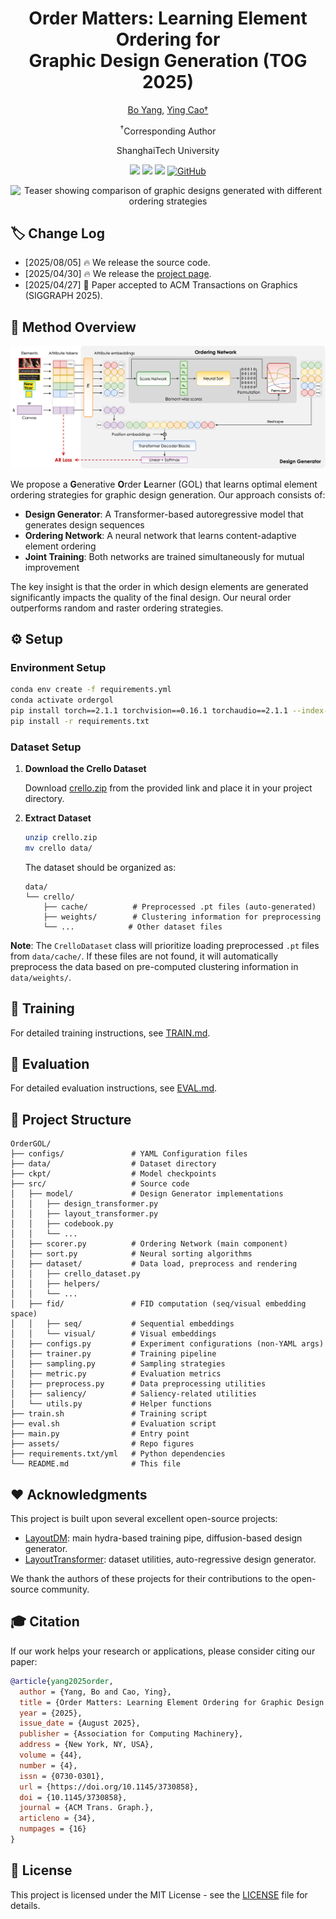 <div align="center">
<h1>Order Matters: Learning Element Ordering for <br> Graphic Design Generation (TOG 2025)</h1>

[Bo Yang](https://borisyang326.github.io/), [Ying Cao†](https://www.ying-cao.com/)

<sup>†</sup>Corresponding Author

ShanghaiTech University

<a href='https://dl.acm.org/doi/10.1145/3730858'><img src='https://img.shields.io/badge/Paper-PDF-red'></a>
<a href='https://borisyang326.github.io/ordermatters.html'><img src='https://img.shields.io/badge/Project-Page-green'></a>
<a href='https://github.com/borisyang326/OrderGOL'><img src='https://img.shields.io/badge/Github-Code-bb8a2e?logo=github'></a>
[![GitHub](https://img.shields.io/github/stars/borisyang326/OrderGOL?style=social)](https://github.com/borisyang326/OrderGOL)

</div>

<p align="center">
  <img src="assets/teaser_v5.jpg" alt="Teaser showing comparison of graphic designs generated with different ordering strategies">
</p>

## 🏷️ Change Log 

- [2025/08/05] 🔥 We release the source code.
- [2025/04/30] 🔥 We release the <a href='https://borisyang326.github.io/ordermatters.html'>project page</a>.
- [2025/04/27] 📄 Paper accepted to ACM Transactions on Graphics (SIGGRAPH 2025).

## 🔆 Method Overview

<p align="center">
  <img src="assets/full_pipe-v4.png" alt="GOL Framework Pipeline">
</p>

We propose a **G**enerative **O**rder **L**earner (GOL) that learns optimal element ordering strategies for graphic design generation. Our approach consists of:

- **Design Generator**: A Transformer-based autoregressive model that generates design sequences
- **Ordering Network**: A neural network that learns content-adaptive element ordering
- **Joint Training**: Both networks are trained simultaneously for mutual improvement

The key insight is that the order in which design elements are generated significantly impacts the quality of the final design. Our neural order outperforms random and raster ordering strategies.

## ⚙️ Setup

### Environment Setup
```bash
conda env create -f requirements.yml
conda activate ordergol   
pip install torch==2.1.1 torchvision==0.16.1 torchaudio==2.1.1 --index-url https://download.pytorch.org/whl/cu121
pip install -r requirements.txt
```

### Dataset Setup
1. **Download the Crello Dataset**
   
   Download [crello.zip](https://drive.google.com/file/d/1YZ2gjCC0QMPdr18oYEe8mv_w5RO_eYDX/view?usp=sharing) from the provided link and place it in your project directory.

2. **Extract Dataset**
   ```bash
   unzip crello.zip
   mv crello data/
   ```
   
   The dataset should be organized as:
   ```
   data/
   └── crello/
       ├── cache/          # Preprocessed .pt files (auto-generated)
       ├── weights/        # Clustering information for preprocessing
       └── ...            # Other dataset files
   ```

**Note**: The `CrelloDataset` class will prioritize loading preprocessed `.pt` files from `data/cache/`. If these files are not found, it will automatically preprocess the data based on pre-computed clustering information in `data/weights/`.

## 🚀 Training

For detailed training instructions, see [TRAIN.md](TRAIN.md).

## 🎯 Evaluation

For detailed evaluation instructions, see [EVAL.md](EVAL.md).


## 📁 Project Structure

```
OrderGOL/
├── configs/               # YAML Configuration files
├── data/                  # Dataset directory
├── ckpt/                  # Model checkpoints
├── src/                   # Source code
│   ├── model/             # Design Generator implementations
│   │   ├── design_transformer.py
│   │   ├── layout_transformer.py
│   │   ├── codebook.py
│   │   └── ...
│   ├── scorer.py          # Ordering Network (main component)
│   ├── sort.py            # Neural sorting algorithms
│   ├── dataset/           # Data load, preprocess and rendering
│   │   ├── crello_dataset.py
│   │   ├── helpers/
│   │   └── ...  
│   ├── fid/               # FID computation (seq/visual embedding space)
│   │   ├── seq/           # Sequential embeddings
│   │   └── visual/        # Visual embeddings
│   ├── configs.py         # Experiment configurations (non-YAML args)
│   ├── trainer.py         # Training pipeline
│   ├── sampling.py        # Sampling strategies
│   ├── metric.py          # Evaluation metrics
│   ├── preprocess.py      # Data preprocessing utilities
│   ├── saliency/          # Saliency-related utilities
│   └── utils.py           # Helper functions
├── train.sh               # Training script
├── eval.sh                # Evaluation script  
├── main.py                # Entry point
├── assets/                # Repo figures
├── requirements.txt/yml   # Python dependencies
└── README.md              # This file
```

## ❤️ Acknowledgments

This project is built upon several excellent open-source projects:
- [LayoutDM](https://github.com/CyberAgentAILab/layout-dm): main hydra-based training pipe, diffusion-based design generator.
- [LayoutTransformer](https://github.com/kampta/DeepLayout): dataset utilities, auto-regressive design generator.

We thank the authors of these projects for their contributions to the open-source community.

## 🎓 Citation

If our work helps your research or applications, please consider citing our paper:

```bibtex
@article{yang2025order,
  author = {Yang, Bo and Cao, Ying},
  title = {Order Matters: Learning Element Ordering for Graphic Design Generation},
  year = {2025},
  issue_date = {August 2025},
  publisher = {Association for Computing Machinery},
  address = {New York, NY, USA},
  volume = {44},
  number = {4},
  issn = {0730-0301},
  url = {https://doi.org/10.1145/3730858},
  doi = {10.1145/3730858},
  journal = {ACM Trans. Graph.},
  articleno = {34},
  numpages = {16}
}
```

## 📄 License

This project is licensed under the MIT License - see the [LICENSE](LICENSE) file for details.

